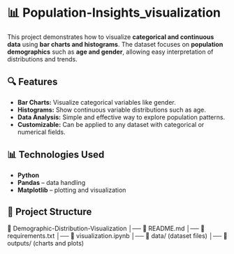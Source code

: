 # 📊 Population-Insights_visualization
This project demonstrates how to visualize **categorical and continuous data** using **bar charts and histograms**. The dataset focuses on **population demographics** such as **age and gender**, allowing easy interpretation of distributions and trends.  
## 🔍 Features  
- **Bar Charts:** Visualize categorical variables like gender.  
- **Histograms:** Show continuous variable distributions such as age.  
- **Data Analysis:** Simple and effective way to explore population patterns.  
- **Customizable:** Can be applied to any dataset with categorical or numerical fields.  
## 📊 Technologies Used  
- **Python**  
- **Pandas** – data handling  
- **Matplotlib** – plotting and visualization  
## 📂 Project Structure  
📁 Demographic-Distribution-Visualization
│── 📄 README.md
│── 📄 requirements.txt
│── 📄 visualization.ipynb
│── 📂 data/ (dataset files)
│── 📂 outputs/ (charts and plots)
